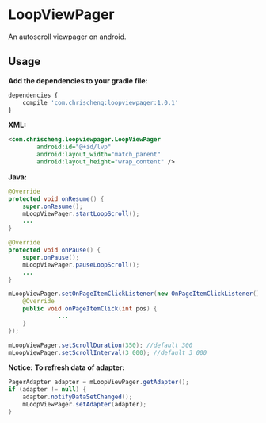 # LoopViewPager
An autoscroll viewpager on android.
## Usage
**Add the dependencies to your gradle file:**
```javascript
dependencies {
    compile 'com.chrischeng:loopviewpager:1.0.1'
}
```
**XML:**
```xml
<com.chrischeng.loopviewpager.LoopViewPager
        android:id="@+id/lvp"
        android:layout_width="match_parent"
        android:layout_height="wrap_content" />
```
**Java:**
```java
@Override
protected void onResume() {
    super.onResume();
    mLoopViewPager.startLoopScroll();
    ...
}

@Override
protected void onPause() {
    super.onPause();
    mLoopViewPager.pauseLoopScroll();
    ...
}

mLoopViewPager.setOnPageItemClickListener(new OnPageItemClickListener() {
    @Override
    public void onPageItemClick(int pos) {
              ...     
    }
});

mLoopViewPager.setScrollDuration(350); //default 300
mLoopViewPager.setScrollInterval(3_000); //default 3_000
```
**Notice:**
**To refresh data of adapter:**
```java
PagerAdapter adapter = mLoopViewPager.getAdapter();
if (adapter != null) {
    adapter.notifyDataSetChanged();
    mLoopViewPager.setAdapter(adapter);
}
```
